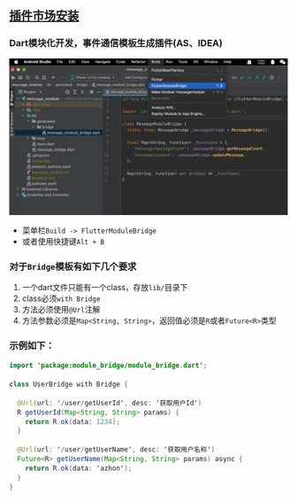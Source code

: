 ## [插件市场安装](https://plugins.jetbrains.com/plugin/20491-fluttermodulebridge)

### Dart模块化开发，事件通信模板生成插件(AS、IDEA)
<img src="https://github.com/azhon/FlutterModuleBridge/blob/main/imgs/plugin.png" width="750" >

- 菜单栏`Build -> FlutterModuleBridge`
- 或者使用快捷键`Alt + B`

### 对于`Bridge`模板有如下几个要求
1. 一个dart文件只能有一个class，存放`lib/`目录下
2. class必须`with Bridge`
3. 方法必须使用`@Url`注解
4. 方法参数必须是`Map<String, String>`，返回值必须是`R`或者`Future<R>`类型

### 示例如下：

```java
import 'package:module_bridge/module_bridge.dart';

class UserBridge with Bridge {

  @Url(url: '/user/getUserId', desc: '获取用户Id')
  R getUserId(Map<String, String> params) {
    return R.ok(data: 1234);
  }

  @Url(url: '/user/getUserName', desc: '获取用户名称')
  Future<R> getUserName(Map<String, String> params) async {
    return R.ok(data: 'azhon');
  }
}

```
